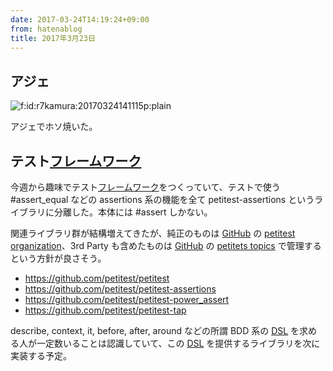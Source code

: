 ```yaml
---
date: 2017-03-24T14:19:24+09:00
from: hatenablog
title: 2017年3月23日
---
```


<h2>アジェ</h2>

<p><span itemscope itemtype="http://schema.org/Photograph"><img src="https://cdn-ak.f.st-hatena.com/images/fotolife/r/r7kamura/20170324/20170324141115.png" alt="f:id:r7kamura:20170324141115p:plain" title="f:id:r7kamura:20170324141115p:plain" class="hatena-fotolife" itemprop="image"></span></p>

<p>アジェでホソ焼いた。</p>

<h2>テスト<a class="keyword" href="http://d.hatena.ne.jp/keyword/%A5%D5%A5%EC%A1%BC%A5%E0%A5%EF%A1%BC%A5%AF">フレームワーク</a></h2>

<p>今週から趣味でテスト<a class="keyword" href="http://d.hatena.ne.jp/keyword/%A5%D5%A5%EC%A1%BC%A5%E0%A5%EF%A1%BC%A5%AF">フレームワーク</a>をつくっていて、テストで使う #assert_equal などの assertions 系の機能を全て petitest-assertions というライブラリに分離した。本体には #assert しかない。</p>

<p>関連ライブラリ群が結構増えてきたが、純正のものは <a class="keyword" href="http://d.hatena.ne.jp/keyword/GitHub">GitHub</a> の <a href="https://github.com/petitest">petitest organization</a>、3rd Party も含めたものは <a class="keyword" href="http://d.hatena.ne.jp/keyword/GitHub">GitHub</a> の <a href="https://github.com/search?utf8=%E2%9C%93&amp;q=topic%3Apetitest&amp;type=Repositories">petitets topics</a> で管理するという方針が良さそう。</p>

<ul>
<li><a href="https://github.com/petitest/petitest">https://github.com/petitest/petitest</a></li>
<li><a href="https://github.com/petitest/petitest-assertions">https://github.com/petitest/petitest-assertions</a></li>
<li><a href="https://github.com/petitest/petitest-power_assert">https://github.com/petitest/petitest-power_assert</a></li>
<li><a href="https://github.com/petitest/petitest-tap">https://github.com/petitest/petitest-tap</a></li>
</ul>


<p>describe, context, it, before, after, around などの所謂 BDD 系の <a class="keyword" href="http://d.hatena.ne.jp/keyword/DSL">DSL</a> を求める人が一定数いることは認識していて、この <a class="keyword" href="http://d.hatena.ne.jp/keyword/DSL">DSL</a> を提供するライブラリを次に実装する予定。</p>

